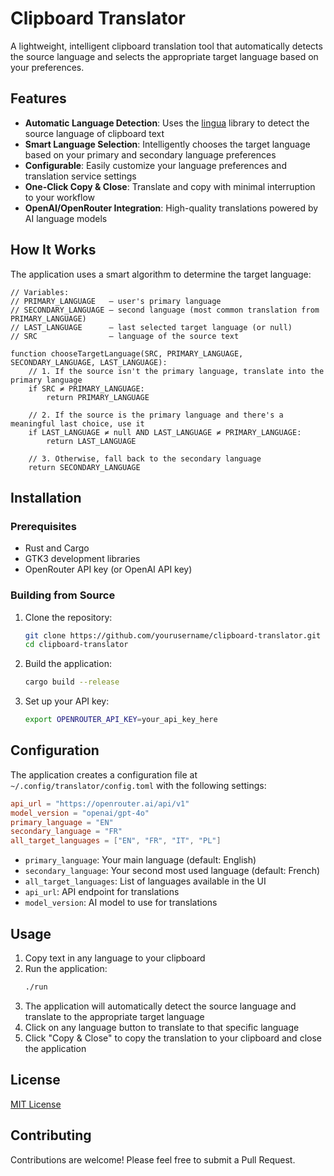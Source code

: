 # Clipboard Translator

A lightweight, intelligent clipboard translation tool that automatically detects the source language and selects the appropriate target language based on your preferences.

## Features

- **Automatic Language Detection**: Uses the [lingua](https://github.com/pemistahl/lingua-rs) library to detect the source language of clipboard text
- **Smart Language Selection**: Intelligently chooses the target language based on your primary and secondary language preferences
- **Configurable**: Easily customize your language preferences and translation service settings
- **One-Click Copy & Close**: Translate and copy with minimal interruption to your workflow
- **OpenAI/OpenRouter Integration**: High-quality translations powered by AI language models

## How It Works

The application uses a smart algorithm to determine the target language:

```
// Variables:
// PRIMARY_LANGUAGE   — user's primary language
// SECONDARY_LANGUAGE — second language (most common translation from PRIMARY_LANGUAGE)
// LAST_LANGUAGE      — last selected target language (or null)
// SRC                — language of the source text

function chooseTargetLanguage(SRC, PRIMARY_LANGUAGE, SECONDARY_LANGUAGE, LAST_LANGUAGE):
    // 1. If the source isn't the primary language, translate into the primary language
    if SRC ≠ PRIMARY_LANGUAGE:
        return PRIMARY_LANGUAGE

    // 2. If the source is the primary language and there's a meaningful last choice, use it
    if LAST_LANGUAGE ≠ null AND LAST_LANGUAGE ≠ PRIMARY_LANGUAGE:
        return LAST_LANGUAGE

    // 3. Otherwise, fall back to the secondary language
    return SECONDARY_LANGUAGE
```

## Installation

### Prerequisites

- Rust and Cargo
- GTK3 development libraries
- OpenRouter API key (or OpenAI API key)

### Building from Source

1. Clone the repository:
   ```bash
   git clone https://github.com/yourusername/clipboard-translator.git
   cd clipboard-translator
   ```

2. Build the application:
   ```bash
   cargo build --release
   ```

3. Set up your API key:
   ```bash
   export OPENROUTER_API_KEY=your_api_key_here
   ```

## Configuration

The application creates a configuration file at `~/.config/translator/config.toml` with the following settings:

```toml
api_url = "https://openrouter.ai/api/v1"
model_version = "openai/gpt-4o"
primary_language = "EN"
secondary_language = "FR"
all_target_languages = ["EN", "FR", "IT", "PL"]
```

- `primary_language`: Your main language (default: English)
- `secondary_language`: Your second most used language (default: French)
- `all_target_languages`: List of languages available in the UI
- `api_url`: API endpoint for translations
- `model_version`: AI model to use for translations

## Usage

1. Copy text in any language to your clipboard
2. Run the application:
   ```bash
   ./run
   ```
3. The application will automatically detect the source language and translate to the appropriate target language
4. Click on any language button to translate to that specific language
5. Click "Copy & Close" to copy the translation to your clipboard and close the application

## License

[MIT License](LICENSE)

## Contributing

Contributions are welcome! Please feel free to submit a Pull Request.
